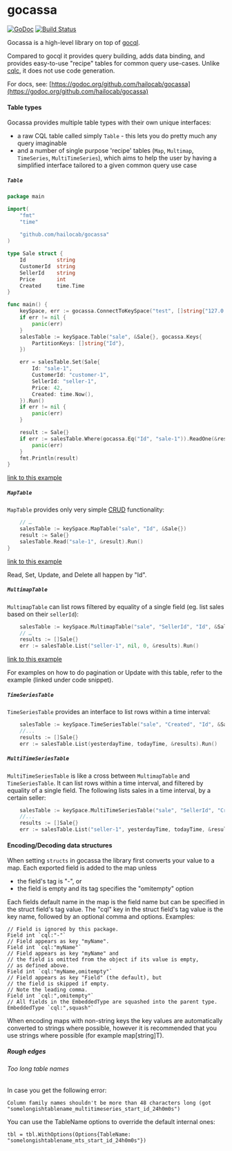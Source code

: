 gocassa
=======

[![GoDoc](https://img.shields.io/badge/godoc-reference-blue.svg "GoDoc")](http://godoc.org/github.com/hailocab/gocassa) 
[![Build Status](https://img.shields.io/travis/hailocab/gocassa/master.svg "Build Status")](https://travis-ci.org/hailocab/gocassa) 

Gocassa is a high-level library on top of [gocql](https://github.com/gocql/gocql).

Compared to gocql it provides query building, adds data binding, and provides easy-to-use "recipe" tables for common query use-cases. Unlike [cqlc](https://github.com/relops/cqlc), it does not use code generation.

For docs, see: [https://godoc.org/github.com/hailocab/gocassa](https://godoc.org/github.com/hailocab/gocassa)

#### Table types

Gocassa provides multiple table types with their own unique interfaces:
- a raw CQL table called simply `Table` - this lets you do pretty much any query imaginable
- and a number of single purpose 'recipe' tables (`Map`, `Multimap`, `TimeSeries`, `MultiTimeSeries`), which aims to help the user by having a simplified interface tailored to a given common query use case

##### `Table`

```go
package main

import(
    "fmt"
    "time"
    
    "github.com/hailocab/gocassa"
)

type Sale struct {
    Id          string
    CustomerId  string
    SellerId    string
    Price       int
    Created     time.Time
}

func main() {
    keySpace, err := gocassa.ConnectToKeySpace("test", []string{"127.0.0.1"}, "", "")
    if err != nil {
        panic(err)
    }
    salesTable := keySpace.Table("sale", &Sale{}, gocassa.Keys{
        PartitionKeys: []string{"Id"},
    })

    err = salesTable.Set(Sale{
        Id: "sale-1",
        CustomerId: "customer-1",
        SellerId: "seller-1",
        Price: 42,
        Created: time.Now(),
    }).Run()
    if err != nil {
        panic(err)
    }

    result := Sale{}
    if err := salesTable.Where(gocassa.Eq("Id", "sale-1")).ReadOne(&result).Run(); err != nil {
        panic(err)
    }
    fmt.Println(result)
}
```
[link to this example](https://github.com/hailocab/gocassa/blob/master/examples/table1/table1.go)

##### `MapTable`

`MapTable` provides only very simple [CRUD](http://en.wikipedia.org/wiki/Create,_read,_update_and_delete) functionality:

```go
    // …
    salesTable := keySpace.MapTable("sale", "Id", &Sale{})
    result := Sale{}
    salesTable.Read("sale-1", &result).Run()
}
```
[link to this example](https://github.com/hailocab/gocassa/blob/master/examples/map_table1/map_table1.go)

Read, Set, Update, and Delete all happen by "Id".

##### `MultimapTable`

`MultimapTable` can list rows filtered by equality of a single field (eg. list sales based on their `sellerId`):

```go
    salesTable := keySpace.MultimapTable("sale", "SellerId", "Id", &Sale{})
    // …
    results := []Sale{}
    err := salesTable.List("seller-1", nil, 0, &results).Run()
```
[link to this example](https://github.com/hailocab/gocassa/blob/master/examples/multimap_table1/multimap_table1.go)

For examples on how to do pagination or Update with this table, refer to the example (linked under code snippet). 

##### `TimeSeriesTable`

`TimeSeriesTable` provides an interface to list rows within a time interval:

```go
    salesTable := keySpace.TimeSeriesTable("sale", "Created", "Id", &Sale{}, 24 * time.Hour)
    //...
    results := []Sale{}
    err := salesTable.List(yesterdayTime, todayTime, &results).Run()
```

##### `MultiTimeSeriesTable`

`MultiTimeSeriesTable` is like a cross between `MultimapTable` and `TimeSeriesTable`. It can list rows within a time interval, and filtered by equality of a single field. The following lists sales in a time interval, by a certain seller:

```go
    salesTable := keySpace.MultiTimeSeriesTable("sale", "SellerId", "Created", "Id", &Sale{}, 24 * time.Hour)
    //...
    results := []Sale{}
    err := salesTable.List("seller-1", yesterdayTime, todayTime, &results).Run()
```

#### Encoding/Decoding data structures

When setting `structs` in gocassa the library first converts your value to a map. Each exported field is added to the map unless

- the field's tag is "-", or
- the field is empty and its tag specifies the "omitempty" option

Each fields default name in the map is the field name but can be specified in the struct field's tag value. The "cql" key in the struct field's tag value is the key name, followed by an optional comma and options. Examples:

```
// Field is ignored by this package.
Field int `cql:"-"`
// Field appears as key "myName".
Field int `cql:"myName"`
// Field appears as key "myName" and
// the field is omitted from the object if its value is empty,
// as defined above.
Field int `cql:"myName,omitempty"`
// Field appears as key "Field" (the default), but
// the field is skipped if empty.
// Note the leading comma.
Field int `cql:",omitempty"`
// All fields in the EmbeddedType are squashed into the parent type.
EmbeddedType `cql:",squash"`
```

When encoding maps with non-string keys the key values are automatically converted to strings where possible, however it is recommended that you use strings where possible (for example map[string]T).

##### Rough edges

###### Too long table names

In case you get the following error: 

```
Column family names shouldn't be more than 48 characters long (got "somelongishtablename_multitimeseries_start_id_24h0m0s")
```

You can use the TableName options to override the default internal ones:

```
tbl = tbl.WithOptions(Options{TableName: "somelongishtablename_mts_start_id_24h0m0s"})
```
